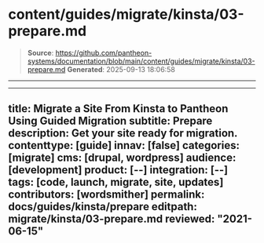 # content/guides/migrate/kinsta/03-prepare.md

> **Source**: https://github.com/pantheon-systems/documentation/blob/main/content/guides/migrate/kinsta/03-prepare.md
> **Generated**: 2025-09-13 18:06:58

---

---
title: Migrate a Site From Kinsta to Pantheon Using Guided Migration
subtitle: Prepare
description: Get your site ready for migration.
contenttype: [guide]
innav: [false]
categories: [migrate]
cms: [drupal, wordpress]
audience: [development]
product: [--]
integration: [--]
tags: [code, launch, migrate, site, updates]
contributors: [wordsmither]
permalink: docs/guides/kinsta/prepare
editpath: migrate/kinsta/03-prepare.md
reviewed: "2021-06-15"
---

<Partial file="migrate/prepare.md" />